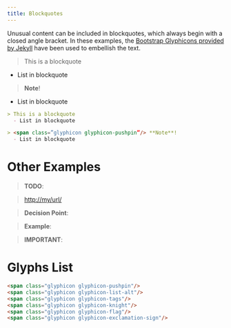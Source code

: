 ```yaml
---
title: Blockquotes
---
```


Unusual content can be included in blockquotes, which always begin with a closed angle bracket. In these examples, the [Bootstrap Glyphicons provided by Jekyll](http://glyphicons.bootstrapcheatsheets.com/) have been used to embellish the text.

> This is a blockquote
  - List in blockquote

> <span class="glyphicon glyphicon-pushpin"/> **Note**!
  - List in blockquote

```md
> This is a blockquote
  - List in blockquote

> <span class=”glyphicon glyphicon-pushpin”/> **Note**!
  - List in blockquote
```

# Other Examples

> <span class="glyphicon glyphicon-list-alt"/> **TODO**:

> <span class="glyphicon glyphicon-tags"/> <http://my/url/>

> <span class="glyphicon glyphicon-knight"/> **Decision Point**:

> <span class="glyphicon glyphicon-flag"/> **Example**:

> <span class="glyphicon glyphicon-exclamation-sign"/> **IMPORTANT**:

# Glyphs List

```html
<span class="glyphicon glyphicon-pushpin"/>
<span class="glyphicon glyphicon-list-alt"/>
<span class="glyphicon glyphicon-tags"/>
<span class="glyphicon glyphicon-knight"/>
<span class="glyphicon glyphicon-flag"/>
<span class="glyphicon glyphicon-exclamation-sign"/>
```
